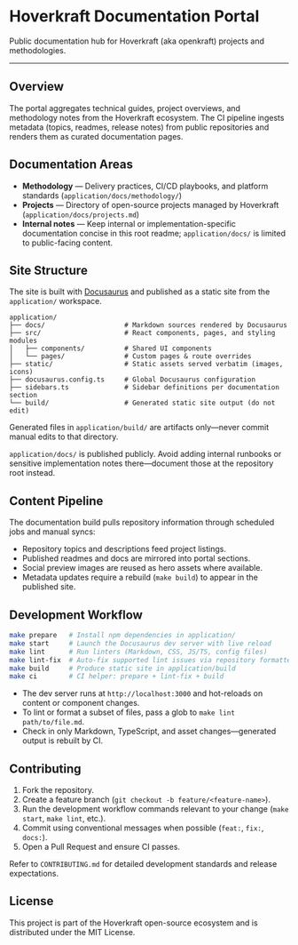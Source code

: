 # Hoverkraft Documentation Portal

Public documentation hub for Hoverkraft (aka openkraft) projects and methodologies.

---

## Overview

The portal aggregates technical guides, project overviews, and methodology notes from the Hoverkraft ecosystem. The CI pipeline ingests metadata (topics, readmes, release notes) from public repositories and renders them as curated documentation pages.

## Documentation Areas

- **Methodology** — Delivery practices, CI/CD playbooks, and platform standards (`application/docs/methodology/`)
- **Projects** — Directory of open-source projects managed by Hoverkraft (`application/docs/projects.md`)
- **Internal notes** — Keep internal or implementation-specific documentation concise in this root readme; `application/docs/` is limited to public-facing content.

## Site Structure

The site is built with [Docusaurus](https://docusaurus.io/) and published as a static site from the `application/` workspace.

```
application/
├── docs/                    # Markdown sources rendered by Docusaurus
├── src/                     # React components, pages, and styling modules
│   ├── components/          # Shared UI components
│   └── pages/               # Custom pages & route overrides
├── static/                  # Static assets served verbatim (images, icons)
├── docusaurus.config.ts     # Global Docusaurus configuration
├── sidebars.ts              # Sidebar definitions per documentation section
└── build/                   # Generated static site output (do not edit)
```

Generated files in `application/build/` are artifacts only—never commit manual edits to that directory.

`application/docs/` is published publicly. Avoid adding internal runbooks or sensitive implementation notes there—document those at the repository root instead.

## Content Pipeline

The documentation build pulls repository information through scheduled jobs and manual syncs:

- Repository topics and descriptions feed project listings.
- Published readmes and docs are mirrored into portal sections.
- Social preview images are reused as hero assets where available.
- Metadata updates require a rebuild (`make build`) to appear in the published site.

## Development Workflow

```bash
make prepare   # Install npm dependencies in application/
make start     # Launch the Docusaurus dev server with live reload
make lint      # Run linters (Markdown, CSS, JS/TS, config files)
make lint-fix  # Auto-fix supported lint issues via repository formatter
make build     # Produce static site in application/build
make ci        # CI helper: prepare + lint-fix + build
```

- The dev server runs at `http://localhost:3000` and hot-reloads on content or component changes.
- To lint or format a subset of files, pass a glob to `make lint path/to/file.md`.
- Check in only Markdown, TypeScript, and asset changes—generated output is rebuilt by CI.

## Contributing

1. Fork the repository.
2. Create a feature branch (`git checkout -b feature/<feature-name>`).
3. Run the development workflow commands relevant to your change (`make start`, `make lint`, etc.).
4. Commit using conventional messages when possible (`feat:`, `fix:`, `docs:`).
5. Open a Pull Request and ensure CI passes.

Refer to `CONTRIBUTING.md` for detailed development standards and release expectations.

## License

This project is part of the Hoverkraft open-source ecosystem and is distributed under the MIT License.
